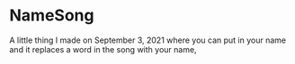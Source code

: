 # NameSong
A little thing I made on September 3, 2021 where you can put in your name and it replaces a word in the song with your name,
